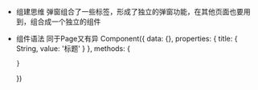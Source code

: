 - 组建思维
  弹窗组合了一些标签，形成了独立的弹窗功能，在其他页面也要用到，组合成一个独立的组件
  <dialog />
  页面由组件拼装而成

- 组件语法
  同于Page又有异
  Component({
      data: {},
      properties: {
          <!-- 属性类型定义 -->
          title: {
            String,
            value: '标题'
          }
      },
      methods: {
          
      }
  })